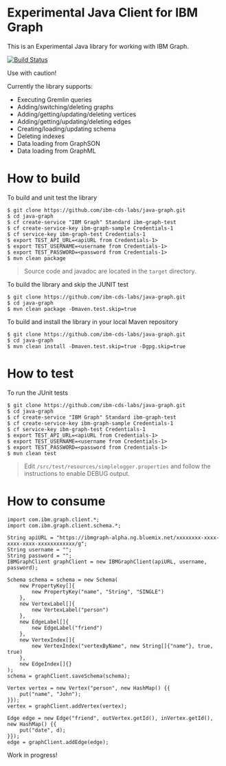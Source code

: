 # Experimental Java Client for IBM Graph

This is an Experimental Java library for working with IBM Graph.

[![Build Status](https://travis-ci.org/ibm-cds-labs/java-graph.svg?branch=master)](https://travis-ci.org/ibm-cds-labs/java-graph)

Use with caution!

Currently the library supports:
 
 - Executing Gremlin queries
 - Adding/switching/deleting graphs
 - Adding/getting/updating/deleting vertices
 - Adding/getting/updating/deleting edges
 - Creating/loading/updating schema
 - Deleting indexes
 - Data loading from GraphSON
 - Data loading from GraphML

# How to build 

To build and unit test the library

```
$ git clone https://github.com/ibm-cds-labs/java-graph.git
$ cd java-graph
$ cf create-service "IBM Graph" Standard ibm-graph-test
$ cf create-service-key ibm-graph-sample Credentials-1
$ cf service-key ibm-graph-test Credentials-1
$ export TEST_API_URL=<apiURL from Credentials-1>
$ export TEST_USERNAME=<username from Credentials-1>
$ export TEST_PASSWORD=<password from Credentials-1>
$ mvn clean package
```

> Source code and javadoc are located in the `target` directory.

To build the library and skip the JUNIT test

```
$ git clone https://github.com/ibm-cds-labs/java-graph.git
$ cd java-graph
$ mvn clean package -Dmaven.test.skip=true
```

To build and install the library in your local Maven repository 

```
$ git clone https://github.com/ibm-cds-labs/java-graph.git
$ cd java-graph
$ mvn clean install -Dmaven.test.skip=true -Dgpg.skip=true
```

# How to test 

To run the JUnit tests

```
$ git clone https://github.com/ibm-cds-labs/java-graph.git
$ cd java-graph
$ cf create-service "IBM Graph" Standard ibm-graph-test
$ cf create-service-key ibm-graph-sample Credentials-1
$ cf service-key ibm-graph-test Credentials-1
$ export TEST_API_URL=<apiURL from Credentials-1>
$ export TEST_USERNAME=<username from Credentials-1>
$ export TEST_PASSWORD=<password from Credentials-1>
$ mvn clean test
```
> Edit `/src/test/resources/simplelogger.properties` and follow the instructions to enable DEBUG output.

# How to consume

```
import com.ibm.graph.client.*;
import com.ibm.graph.client.schema.*;

String apiURL = "https://ibmgraph-alpha.ng.bluemix.net/xxxxxxxx-xxxx-xxxx-xxxx-xxxxxxxxxxxx/g";
String username = "";
String password = "";
IBMGraphClient graphClient = new IBMGraphClient(apiURL, username, password);

Schema schema = schema = new Schema(
    new PropertyKey[]{
        new PropertyKey("name", "String", "SINGLE")
    },
    new VertexLabel[]{
        new VertexLabel("person")
    },
    new EdgeLabel[]{
        new EdgeLabel("friend")
    },
    new VertexIndex[]{
        new VertexIndex("vertexByName", new String[]{"name"}, true, true)
    },
    new EdgeIndex[]{}
);
schema = graphClient.saveSchema(schema);

Vertex vertex = new Vertex("person", new HashMap() {{
    put("name", "John");
}});
vertex = graphClient.addVertex(vertex);

Edge edge = new Edge("friend", outVertex.getId(), inVertex.getId(), new HashMap() {{
    put("date", d);
}});
edge = graphClient.addEdge(edge);
```

Work in progress!
